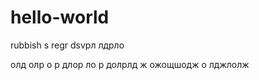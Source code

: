 # hello-world
rubbish
s regr dsvрл
лдрло 
 
  олд олр о
  р длор ло р
   долрлд
 ж ожощшодж о
  лджлолж

